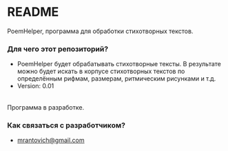 # README #

PoemHelper, программа для обработки стихотворных текстов.

### Для чего этот репозиторий? ###

* PoemHelper будет обрабатывать стихотворные тексты. В результате можно будет искать в корпусе стихотворных текстов по определённым рифмам, размерам, ритмическим рисунками и т.д.
* Version: 0.01

######

Программа в разработке.

### Как связаться с разработчиком? ###

* mrantovich@gmail.com

